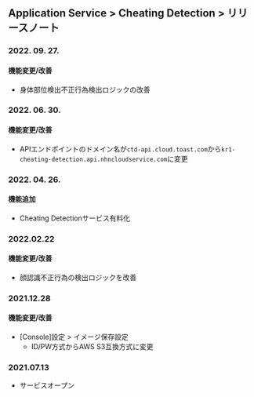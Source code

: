## Application Service > Cheating Detection > リリースノート
### 2022. 09. 27.
#### 機能変更/改善
* 身体部位検出不正行為検出ロジックの改善
### 2022. 06. 30.
#### 機能変更/改善
* APIエンドポイントのドメイン名が`ctd-api.cloud.toast.com`から`kr1-cheating-detection.api.nhncloudservice.com`に変更
### 2022. 04. 26.
#### 機能追加
* Cheating Detectionサービス有料化
### 2022.02.22
#### 機能変更/改善
* 顔認識不正行為の検出ロジックを改善
### 2021.12.28
#### 機能変更/改善
* [Console]設定 > イメージ保存設定
	*  ID/PW方式からAWS S3互換方式に変更

### 2021.07.13
* サービスオープン
